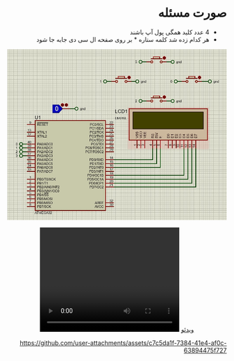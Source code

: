 <div dir="rtl"> 

# صورت مسئله

- 4 عدد کلید همگی پول آپ باشند 
- هر کدام زده شد کلمه ستاره * بر روی صفحه ال سی دی جابه جا شود

![image](./lcd.jpg)
<div align="center"><a href="./lcd.mp4" > ویدئو</a>

 <video width="320" height="240" controls align="center">
  <source src="/lcd.mp4" type="video/mp4">
  Your browser does not support the video tag.
</video> 
</div>



https://github.com/user-attachments/assets/c7c5da1f-7384-41e4-af0c-63894475f727





</div>
